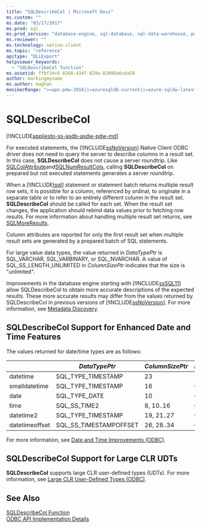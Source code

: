 ```yaml
---
title: "SQLDescribeCol | Microsoft Docs"
ms.custom: ""
ms.date: "03/17/2017"
ms.prod: sql
ms.prod_service: "database-engine, sql-database, sql-data-warehouse, pdw"
ms.reviewer: ""
ms.technology: native-client
ms.topic: "reference"
apitype: "DLLExport"
helpviewer_keywords: 
  - "SQLDescribeCol function"
ms.assetid: ffbf34c6-8268-434f-829a-82009a6cda59
author: markingmyname
ms.author: maghan
monikerRange: ">=aps-pdw-2016||=azuresqldb-current||=azure-sqldw-latest||>=sql-server-2016||=sqlallproducts-allversions||>=sql-server-linux-2017||=azuresqldb-mi-current"
---
```

# SQLDescribeCol
[!INCLUDE[appliesto-ss-asdb-asdw-pdw-md](../../includes/appliesto-ss-asdb-asdw-pdw-md.md)]

  For executed statements, the [!INCLUDE[ssNoVersion](../../includes/ssnoversion-md.md)] Native Client ODBC driver does not need to query the server to describe columns in a result set. In this case, **SQLDescribeCol** does not cause a server roundtrip. Like [SQLColAttribute](../../relational-databases/native-client-odbc-api/sqlcolattribute.md)and[SQLNumResultCols](../../relational-databases/native-client-odbc-api/sqlnumresultcols.md), calling **SQLDescribeCol** on prepared but not executed statements generates a server roundtrip.  
  
 When a [!INCLUDE[tsql](../../includes/tsql-md.md)] statement or statement batch returns multiple result row sets, it is possible for a column, referenced by ordinal, to originate in a separate table or to refer to an entirely different column in the result set. **SQLDescribeCol** should be called for each set. When the result set changes, the application should rebind data values prior to fetching row results. For more information about handling multiple result set returns, see [SQLMoreResults](../../relational-databases/native-client-odbc-api/sqlmoreresults.md).  
  
 Column attributes are reported for only the first result set when multiple result sets are generated by a prepared batch of SQL statements.  
  
 For large value data types, the value returned in *DataTypePtr* is SQL_VARCHAR, SQL_VARBINARY, or SQL_NVARCHAR. A value of SQL_SS_LENGTH_UNLIMITED in *ColumnSizePtr* indicates that the size is "unlimited".  
  
 Improvements in the database engine starting with [!INCLUDE[ssSQL11](../../includes/sssql11-md.md)] allow SQLDescribeCol to obtain more accurate descriptions of the expected results. These more accurate results may differ from the values returned by SQLDescribeCol in previous versions of [!INCLUDE[ssNoVersion](../../includes/ssnoversion-md.md)]. For more information, see [Metadata Discovery](../../relational-databases/native-client/features/metadata-discovery.md).  
  
## SQLDescribeCol Support for Enhanced Date and Time Features  
 The values returned for date/time types are as follows:  
  
||*DataTypePtr*|*ColumnSizePtr*|*DecimalDigitsPtr*|  
|-|-------------------|---------------------|------------------------|  
|datetime|SQL_TYPE_TIMESTAMP|23|3|  
|smalldatetime|SQL_TYPE_TIMESTAMP|16|0|  
|date|SQL_TYPE_DATE|10|0|  
|time|SQL_SS_TIME2|8, 10..16|0..7|  
|datetime2|SQL_TYPE_TIMESTAMP|19, 21..27|0..7|  
|datetimeoffset|SQL_SS_TIMESTAMPOFFSET|26, 28..34|0..7|  
  
 For more information, see [Date and Time Improvements &#40;ODBC&#41;](../../relational-databases/native-client-odbc-date-time/date-and-time-improvements-odbc.md).  
  
## SQLDescribeCol Support for Large CLR UDTs  
 **SQLDescribeCol** supports large CLR user-defined types (UDTs). For more information, see [Large CLR User-Defined Types &#40;ODBC&#41;](../../relational-databases/native-client/odbc/large-clr-user-defined-types-odbc.md).  
  
## See Also  
 [SQLDescribeCol Function](https://go.microsoft.com/fwlink/?LinkID=59338)   
 [ODBC API Implementation Details](../../relational-databases/native-client-odbc-api/odbc-api-implementation-details.md)  
  
  
